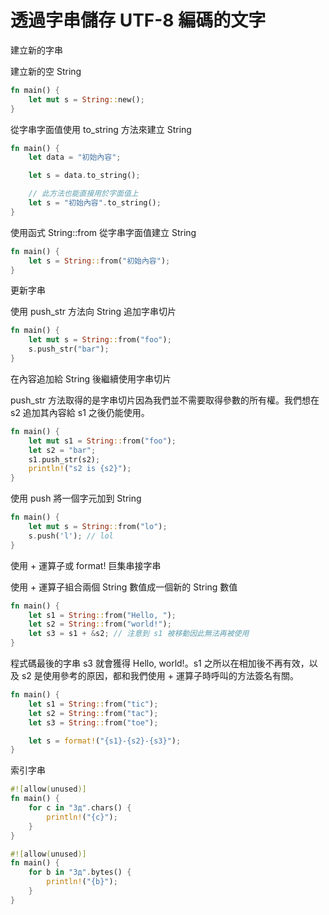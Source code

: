 # 透過字串儲存 UTF-8 編碼的文字

建立新的字串

建立新的空 String

```rust
fn main() {
    let mut s = String::new();
}
```

從字串字面值使用 to_string 方法來建立 String

```rust
fn main() {
    let data = "初始內容";

    let s = data.to_string();

    // 此方法也能直接用於字面值上
    let s = "初始內容".to_string();
}
```

使用函式 String::from 從字串字面值建立 String

```rust
fn main() {
    let s = String::from("初始內容");
}
```

更新字串

使用 push_str 方法向 String 追加字串切片

```rust
fn main() {
    let mut s = String::from("foo");
    s.push_str("bar");
}
```

在內容追加給 String 後繼續使用字串切片

push_str 方法取得的是字串切片因為我們並不需要取得參數的所有權。我們想在 s2 追加其內容給 s1 之後仍能使用。

```rust
fn main() {
    let mut s1 = String::from("foo");
    let s2 = "bar";
    s1.push_str(s2);
    println!("s2 is {s2}");
}
```

使用 push 將一個字元加到 String

```rust
fn main() {
    let mut s = String::from("lo");
    s.push('l'); // lol
}
```

使用 + 運算子或 format! 巨集串接字串

使用 + 運算子組合兩個 String 數值成一個新的 String 數值

```rust
fn main() {
    let s1 = String::from("Hello, ");
    let s2 = String::from("world!");
    let s3 = s1 + &s2; // 注意到 s1 被移動因此無法再被使用
}
```

程式碼最後的字串 s3 就會獲得 Hello, world!。s1 之所以在相加後不再有效，以及 s2 是使用參考的原因，都和我們使用 + 運算子時呼叫的方法簽名有關。

```rust
fn main() {
    let s1 = String::from("tic");
    let s2 = String::from("tac");
    let s3 = String::from("toe");

    let s = format!("{s1}-{s2}-{s3}");
}
```

索引字串

```rust
#![allow(unused)]
fn main() {
    for c in "Зд".chars() {
        println!("{c}");
    }
}

#![allow(unused)]
fn main() {
    for b in "Зд".bytes() {
        println!("{b}");
    }
}
```
